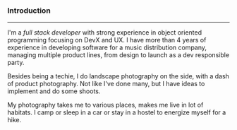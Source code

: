 ### Introduction
---

I'm a *full stack developer* with strong experience in object oriented programming focusing on DevX and UX. I have more than 4 years of experience in developing software for a music distribution company, managing multiple product lines, from design to launch as a dev responsible party.

Besides being a techie, I do landscape photography on the side, with a dash of product photography. Not like I've done many, but I have ideas to implement and do some shoots.

My photography takes me to various places, makes me live in lot of habitats. I camp or sleep in a car or stay in a hostel to energize myself for a hike.
